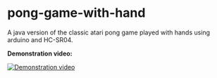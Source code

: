 # pong-game-with-hand
A java version of the classic atari pong game played with hands using arduino and HC-SR04.

**Demonstration video:**

[![Demonstration video](http://i.imgur.com/4sQ9rwQ.jpg)](https://www.youtube.com/watch?v=MLtsUqVf8Fc&feature=youtu.be")
